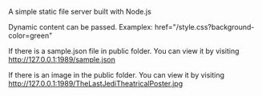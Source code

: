 A simple static file server built with Node.js

Dynamic content can be passed. Examplex: href="/style.css?background-color=green"

If there is a sample.json file in public folder. You can view it by visiting http://127.0.0.1:1989/sample.json

If there is an image in the public folder. You can view it by visiting http://127.0.0.1:1989/TheLastJediTheatricalPoster.jpg
